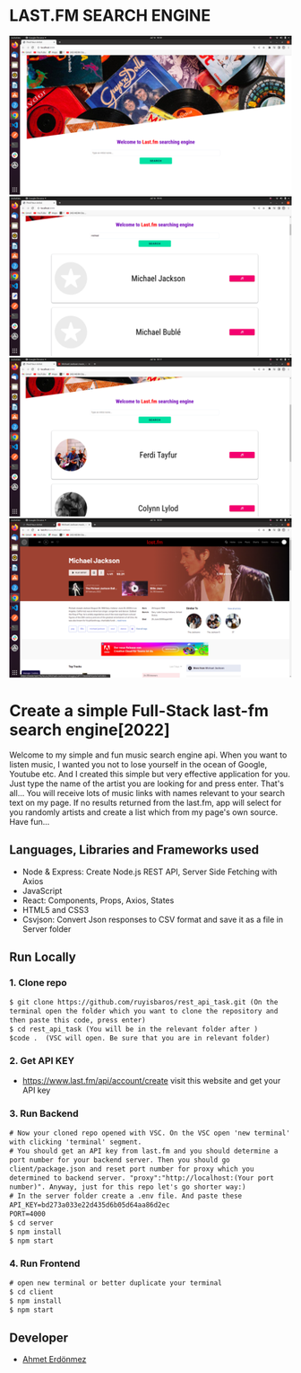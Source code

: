 # **LAST.FM SEARCH ENGINE**

![last.fm](/client/public/images/rf1.png)
![last.fm](/client/public/images/rf2.png)
![last.fm](/client/public/images/rf3.png)
![last.fm](/client/public/images/rf4.png)

# Create a simple Full-Stack last-fm search engine[2022]

Welcome to my simple and fun music search engine api. When you want to listen music, I wanted you not to lose yourself in the ocean of Google, Youtube etc. And I created this simple but very effective application for you. Just type the name of the artist you are looking for and press enter. That's all... You will receive lots of music links with names relevant to your search text on my page. If no results returned from the last.fm, app will select for you randomly artists and create a list which from my page's own source. Have fun...

## Languages, Libraries and Frameworks used

- Node & Express: Create Node.js REST API, Server Side Fetching with Axios
- JavaScript
- React: Components, Props, Axios, States
- HTML5 and CSS3
- Csvjson: Convert Json responses to CSV format and save it as a file in Server folder

## Run Locally

### 1. Clone repo

```
$ git clone https://github.com/ruyisbaros/rest_api_task.git (On the terminal open the folder which you want to clone the repository and then paste this code, press enter)
$ cd rest_api_task (You will be in the relevant folder after )
$code .  (VSC will open. Be sure that you are in relevant folder)
```
### 2. Get API KEY
- https://www.last.fm/api/account/create visit this website and get your API key

### 3. Run Backend

```
# Now your cloned repo opened with VSC. On the VSC open 'new terminal' with clicking 'terminal' segment.
# You should get an API key from last.fm and you should determine a port number for your backend server. Then you should go client/package.json and reset port number for proxy which you determined to backend server. "proxy":"http://localhost:(Your port number)". Anyway, just for this repo let's go shorter way:)
# In the server folder create a .env file. And paste these API_KEY=bd273a033e22d435d6b05d64aa86d2ec
PORT=4000
$ cd server 
$ npm install
$ npm start
```

### 4. Run Frontend

```
# open new terminal or better duplicate your terminal
$ cd client
$ npm install
$ npm start
```

## Developer

- [Ahmet Erdönmez](https://www.linkedin.com/in/ahmet-erdonmez-085bb8141/)